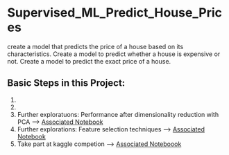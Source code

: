 # Supervised_ML_Predict_House_Prices
create a model that predicts the price of a house based on its characteristics. Create a model to predict whether a house is expensive or not. Create a model to predict the exact price of a house.




## Basic Steps in this Project: 
1. 
2. 
3. Further exploratuons: Performance after dimensionality reduction with PCA 
--> [Associated Notebook](../main/housing_prices_regression_pca.ipynb) 
4. Further explorations: Feature selection techniques 
--> [Associated Notebook](../main/feature_selection_housing_prices.ipynb) 
5. Take part at kaggle competion
--> [Associated Noteboook](../main/kaggle_competition_feature_selection_housing_prices_model.ipynb)
